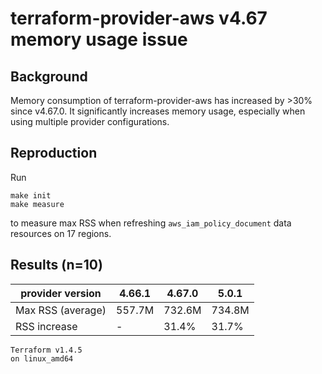 # terraform-provider-aws v4.67 memory usage issue

## Background

Memory consumption of terraform-provider-aws has increased by >30% since v4.67.0.
It significantly increases memory usage, especially when using multiple provider configurations.

## Reproduction

Run
```shell
make init
make measure
```
to measure max RSS when refreshing `aws_iam_policy_document` data resources on 17 regions.

## Results (n=10)

provider version    | 4.66.1 | 4.67.0 | 5.0.1
------------------- | ------ | ------ | ------
Max RSS (average)   | 557.7M | 732.6M | 734.8M
RSS increase        | -      | 31.4%  | 31.7%

```
Terraform v1.4.5
on linux_amd64
```
